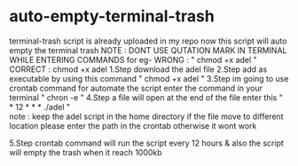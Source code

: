 # auto-empty-terminal-trash
terminal-trash script is already uploaded in my repo
now this script will auto empty the terminal trash 
NOTE : DONT USE QUTATION MARK IN TERMINAL WHILE ENTERING COMMANDS     for eg- WRONG : " chmod +x adel " CORRECT : chmod +x adel 
1.Step 
      download the adel file 
2.Step 
      add as executable by using this command  " chmod +x adel  "
3.Step
      im going to use crontab command for automate the script enter the command in your terminal " chron -e "
4.Step 
      a file will open at the end of the file enter this " * 12 * * * ./adel "  
note : keep the adel script in the home directory if the file move to different location please enter the path in the crontab otherwise it wont work

5.Step 
      crontab command will run the script every 12 hours & also the script will empty the trash when it reach 1000kb 
      
